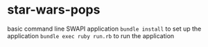 # star-wars-pops
basic command line SWAPI application
```bundle install``` to set up the application
```bundle exec ruby run.rb``` to run the application

